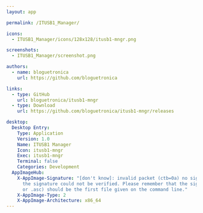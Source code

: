 ```yaml
---
layout: app

permalink: /ITUSB1_Manager/

icons:
  - ITUSB1_Manager/icons/128x128/itusb1-mngr.png

screenshots:
  - ITUSB1_Manager/screenshot.png

authors:
  - name: bloguetronica
    url: https://github.com/bloguetronica

links:
  - type: GitHub
    url: bloguetronica/itusb1-mngr
  - type: Download
    url: https://github.com/bloguetronica/itusb1-mngr/releases

desktop:
  Desktop Entry:
    Type: Application
    Version: 1.0
    Name: ITUSB1 Manager
    Icon: itusb1-mngr
    Exec: itusb1-mngr
    Terminal: false
    Categories: Development
  AppImageHub:
    X-AppImage-Signature: "[don't know]: invalid packet (ctb=0a) no signature found
      the signature could not be verified. Please remember that the signature file (.sig
      or .asc) should be the first file given on the command line."
    X-AppImage-Type: 2
    X-AppImage-Architecture: x86_64
---
```

